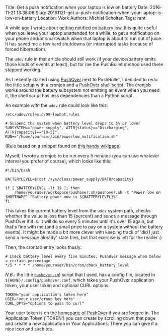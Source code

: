 Title: Get a push notification when your laptop is low on battery
Date: 2016-11-21 13:38:06
Slug: 20161121-get-a-push-notification-when-your-laptop-is-low-on-battery
Location: Work
Authors: Michiel Scholten
Tags: rant

A while ago [I wrote about getting notified on battery low](https://dammit.nl/p/948). It is quite useful when you leave your laptop unattended for a while, to get a notification on your phone and/or smartwatch when that laptop is about to run out of juice. It has saved me a few hard shutdowns (or interrupted tasks because of forced hibernation).

The `udev` rule in that article should still work (if your device/battery emits those kinds of events at least), but for me the PushBullet method used there stopped working.

As I recently started using [PushOver](https://pushover.net/) next to PushBullet, I decided to redo the little setup with a cronjob and [a PushOver shell script](https://github.com/jnwatts/pushover.sh). The cronjob works around the battery subsystem not emitting an event when you need it, the shell script has less dependencies than a Python script.

An example *with* the `udev` rule could look like this:

    /etc/udev/rules.d/99-lowbat.rules

    # Suspend the system when battery level drops to 5% or lower
    SUBSYSTEM=="power_supply", ATTR{status}=="Discharging", ATTR{capacity}=="[0-5]", RUN+="/home/youruser/bin/powerlow_notification.sh"

(Rule based on a snippet found on [this handy wikipage](https://wiki.archlinux.org/index.php/Laptop#hibernate_on_low_battery_level))

Myself, I wrote a cronjob to be run every 5 minutes (you can use whatever interval you prefer of course), which looks like this:

    #!/bin/bash

    BATTERYLEVEL=$(cat /sys/class/power_supply/BAT0/capacity)

    if [ $BATTERYLEVEL -lt 15 ]; then
        /home/youruser/workspace/pushover.sh/pushover.sh -t "Power low on $HOSTNAME" "Battery power now is ${BATTERYLEVEL}%"
    fi

This takes the current battery level from the `udev` system path, checks whether the value is less than 15 (percent) and sends a message through PushOver if it is. It will do so every 5 minutes until it's over 15 again, but that's fine with me (and a small price to pay on a system without the battery events). It might be made a bit more clever with keeping track of 'did I just send a message already' state files, but that exercise is left for the reader :)

Then, the crontab entry looks thusly:

    # Check battery level every five minutes, PushOver message when below a certain percentage
    */5 * * * * /home/youruser/bin/cron/check_battery_level

*N.B.:* the little [`pushover.sh`](https://github.com/jnwatts/pushover.sh)) script that I used, has a config file, located in `${HOME}/.config/pushover.conf`, which takes your PushOver application token, your user token and optional CURL options:

    TOKEN="your application's token here"
    USER="your user/group key here"
    CURL_OPTS="options to pass to curl"

Your user token is on the [homepage of PushOver](https://pushover.net/) if you are logged in. The Application Token ('TOKEN') you can create by scrolling down that page and create a new application in Your Applications. There you can give it a nice icon and such too.